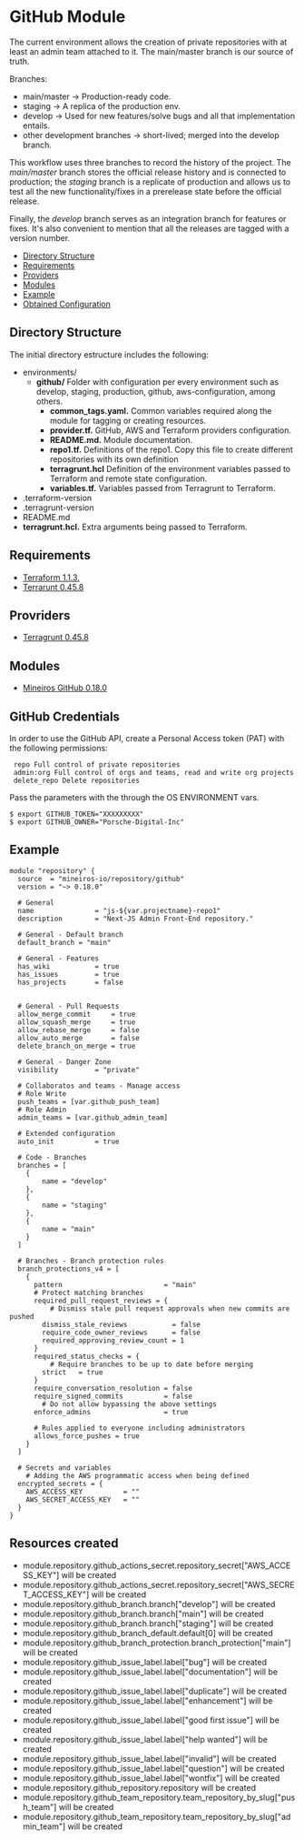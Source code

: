# GitHub Module

The current environment allows the creation of private repositories with at least an admin team attached to it. The main/master branch is our source of truth.

Branches:
- main/master -> Production-ready code.
- staging -> A replica of the production env.
- develop -> Used for new features/solve bugs and all that implementation entails.
- other development branches -> short-lived; merged into the develop branch.

This workflow uses three branches to record the history of the project. The *main/master* branch stores the official release history and is connected to production; the *staging* branch is a replicate of production and allows us to test all the new functionality/fixes in a prerelease state before the official release.

Finally, the *develop* branch serves as an integration branch for features or fixes. It's also convenient to mention that all the releases are tagged with a version number.

- [Directory Structure](#directory-structure)
- [Requirements](#requirements)
- [Providers](#providers)
- [Modules](#modules)
- [Example](#example)
- [Obtained Configuration](#obtained-configuration)

## Directory Structure

The initial directory estructure includes the following:
- environments/
  - **github/** Folder with configuration per every environment such as develop, staging, production, github, aws-configuration, among others.
    - **common_tags.yaml.** Common variables required along the module for tagging or creating resources.
    - **provider.tf.** GitHub, AWS and Terraform providers configuration.
    - **README.md.** Module documentation.
    - **repo1.tf.** Definitions of the repo1. Copy this file to create different repositories with its own definition
    - **terragrunt.hcl** Definition of the environment variables passed to Terraform and remote state configuration.
    - **variables.tf.** Variables passed from Terragrunt to Terraform.
- .terraform-version
- .terragrunt-version
- README.md
- **terragrunt.hcl.** Extra arguments being passed to Terraform.

## Requirements

- [Terraform 1.1.3.](https://releases.hashicorp.com/terraform/1.1.3/)
- [Terrarunt 0.45.8](https://github.com/gruntwork-io/terragrunt/releases/tag/v0.45.8)

## Provriders

- [Terragrunt 0.45.8](https://github.com/gruntwork-io/terragrunt/releases/tag/v0.45.8)

## Modules

- [Mineiros GitHub 0.18.0](https://github.com/mineiros-io/terraform-github-repository/releases/tag/v0.18.0)

## GitHub Credentials

In order to use the GitHub API, create a Personal Access token (PAT) with the following permissions:
```
 repo Full control of private repositories
 admin:org Full control of orgs and teams, read and write org projects
 delete_repo Delete repositories
```
Pass the parameters with the through the OS ENVIRONMENT vars.
```
$ export GITHUB_TOKEN="XXXXXXXXX"
$ export GITHUB_OWNER="Porsche-Digital-Inc"
```

## Example
```hcl
module "repository" {
  source  = "mineiros-io/repository/github"
  version = "~> 0.18.0"

  # General
  name               = "js-${var.projectname}-repo1"
  description        = "Next-JS Admin Front-End repository."

  # General - Default branch
  default_branch = "main"

  # General - Features
  has_wiki           = true
  has_issues         = true
  has_projects       = false
  

  # General - Pull Requests
  allow_merge_commit     = true
  allow_squash_merge     = true
  allow_rebase_merge     = false
  allow_auto_merge       = false
  delete_branch_on_merge = true

  # General - Danger Zone
  visibility         = "private"
  
  # Collaboratos and teams - Manage access
  # Role Write
  push_teams = [var.github_push_team]
  # Role Admin
  admin_teams = [var.github_admin_team]

  # Extended configuration
  auto_init          = true

  # Code - Branches
  branches = [
    {
        name = "develop"
    },
    {
        name = "staging"
    },
    {
        name = "main"
    }
  ]
  
  # Branches - Branch protection rules
  branch_protections_v4 = [
    {
      pattern                         = "main"
      # Protect matching branches
      required_pull_request_reviews = {
          # Dismiss stale pull request approvals when new commits are pushed 
        dismiss_stale_reviews           = false
        require_code_owner_reviews      = false
        required_approving_review_count = 1
      }
      required_status_checks = {
          # Require branches to be up to date before merging
        strict   = true
      }
      require_conversation_resolution = false
      require_signed_commits          = false
        # Do not allow bypassing the above settings
      enforce_admins                  = true
      
      # Rules applied to everyone including administrators
      allows_force_pushes = true
    }
  ]

  # Secrets and variables
    # Adding the AWS programmatic access when being defined 
  encrypted_secrets = {
    AWS_ACCESS_KEY          = ""
    AWS_SECRET_ACCESS_KEY   = ""
  }
}
```

## Resources created

- module.repository.github_actions_secret.repository_secret["AWS_ACCESS_KEY"] will be created
- module.repository.github_actions_secret.repository_secret["AWS_SECRET_ACCESS_KEY"] will be created
- module.repository.github_branch.branch["develop"] will be created
- module.repository.github_branch.branch["main"] will be created
- module.repository.github_branch.branch["staging"] will be created
- module.repository.github_branch_default.default[0] will be created
- module.repository.github_branch_protection.branch_protection["main"] will be created
- module.repository.github_issue_label.label["bug"] will be created
- module.repository.github_issue_label.label["documentation"] will be created
- module.repository.github_issue_label.label["duplicate"] will be created
- module.repository.github_issue_label.label["enhancement"] will be created
- module.repository.github_issue_label.label["good first issue"] will be created
- module.repository.github_issue_label.label["help wanted"] will be created
- module.repository.github_issue_label.label["invalid"] will be created
- module.repository.github_issue_label.label["question"] will be created
- module.repository.github_issue_label.label["wontfix"] will be created
- module.repository.github_repository.repository will be created
- module.repository.github_team_repository.team_repository_by_slug["push_team"] will be created
- module.repository.github_team_repository.team_repository_by_slug["admin_team"] will be created